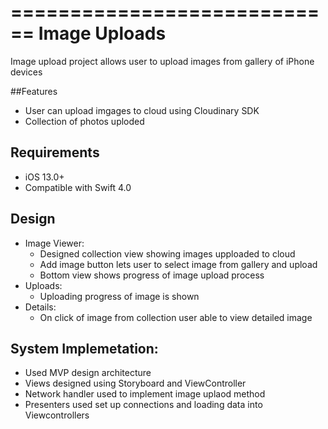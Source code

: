 
============================
Image Uploads
============================

Image upload project allows user to upload images from gallery of iPhone devices

##Features
- User can upload imgages to cloud using Cloudinary SDK
- Collection of photos uploded

## Requirements
- iOS 13.0+
- Compatible with Swift 4.0

## Design
 - Image Viewer: 
    * Designed collection view showing images upploaded to cloud
    * Add  image button lets user to select image from gallery and upload 
    * Bottom view shows progress of image upload process
  - Uploads:
    * Uploading progress of image is shown 
  - Details:
    * On click of image from collection user able to view detailed image 
    
## System Implemetation:
- Used MVP design architecture
- Views designed using Storyboard and ViewController
- Network handler used to implement image uplaod method
- Presenters used set up connections and loading data into Viewcontrollers
    
    
